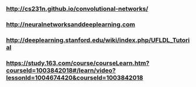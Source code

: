 ### http://cs231n.github.io/convolutional-networks/
### http://neuralnetworksanddeeplearning.com
### http://deeplearning.stanford.edu/wiki/index.php/UFLDL_Tutorial
### https://study.163.com/course/courseLearn.htm?courseId=1003842018#/learn/video?lessonId=1004674420&courseId=1003842018
